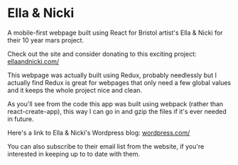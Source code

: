 # Ella & Nicki

A mobile-first webpage built using React for Bristol artist's Ella & Nicki for their
10 year mars project.

Check out the site and consider donating to this exciting project:
[ellaandnicki.com/](http://www.ellaandnicki.com/)

This webpage was actually built using Redux, probably needlessly but I
actually find Redux is great for webpages that only need a few global values and 
it keeps the whole project nice and clean.

As you'll see from the code this app was built using webpack (rather than
react-create-app), this way I can go in and gzip the files if it's ever
needed in future.

Here's a link to Ella & Nicki's Wordpress blog:
[wordpress.com/](https://ellaandnicki.wordpress.com/)

You can also subscribe to their email list from the website, if you're
interested in keeping up to to date with them.
